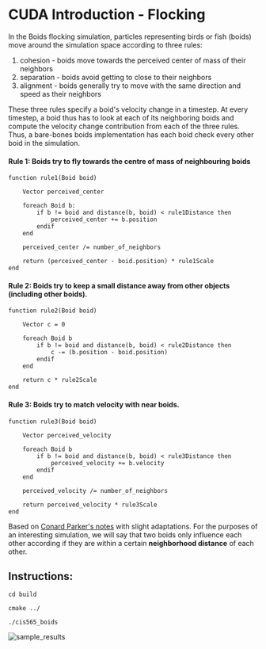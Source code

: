 CUDA Introduction - Flocking
============================
In the Boids flocking simulation, particles representing birds or fish
(boids) move around the simulation space according to three rules:

1. cohesion - boids move towards the perceived center of mass of their neighbors
2. separation - boids avoid getting to close to their neighbors
3. alignment - boids generally try to move with the same direction and speed as
their neighbors

These three rules specify a boid's velocity change in a timestep.
At every timestep, a boid thus has to look at each of its neighboring boids
and compute the velocity change contribution from each of the three rules.
Thus, a bare-bones boids implementation has each boid check every other boid in
the simulation.

#### Rule 1: Boids try to fly towards the centre of mass of neighbouring boids

```
function rule1(Boid boid)

    Vector perceived_center

    foreach Boid b:
        if b != boid and distance(b, boid) < rule1Distance then
            perceived_center += b.position
        endif
    end

    perceived_center /= number_of_neighbors

    return (perceived_center - boid.position) * rule1Scale
end
```

#### Rule 2: Boids try to keep a small distance away from other objects (including other boids).

```
function rule2(Boid boid)

    Vector c = 0

    foreach Boid b
        if b != boid and distance(b, boid) < rule2Distance then
            c -= (b.position - boid.position)
        endif
    end

    return c * rule2Scale
end
```

#### Rule 3: Boids try to match velocity with near boids.

```
function rule3(Boid boid)

    Vector perceived_velocity

    foreach Boid b
        if b != boid and distance(b, boid) < rule3Distance then
            perceived_velocity += b.velocity
        endif
    end

    perceived_velocity /= number_of_neighbors

    return perceived_velocity * rule3Scale
end
```
Based on [Conard Parker's notes](http://www.vergenet.net/~conrad/boids/pseudocode.html) with slight adaptations. For the purposes of an interesting simulation,
we will say that two boids only influence each other according if they are
within a certain **neighborhood distance** of each other.

## Instructions:
```
cd build
```
```
cmake ../
```
```
./cis565_boids
```

![sample_results](media/boids.gif)
